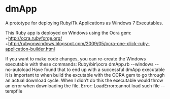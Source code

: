 dmApp
=====

A prototype for deploying Ruby/Tk Applications as Windows 7 Executables.




This Ruby app is deployed on Windows using the Ocra gem:
+http://ocra.rubyforge.org/
+http://rubyonwindows.blogspot.com/2009/05/ocra-one-click-ruby-application-builder.html


If you want to make code changes, you can re-create the Windows executable with these commands:
Ruby\bin\ocra dmApp.rb --windows --no-autoload
Have found that to end up with a successful dmApp executable it is important to when build the excutable with the OCRA gem to go through an actual download cycle. When I didn’t do this the executable would throw an error when downloading the file. 
Error: LoadError:cannot load such file -- tempfile



